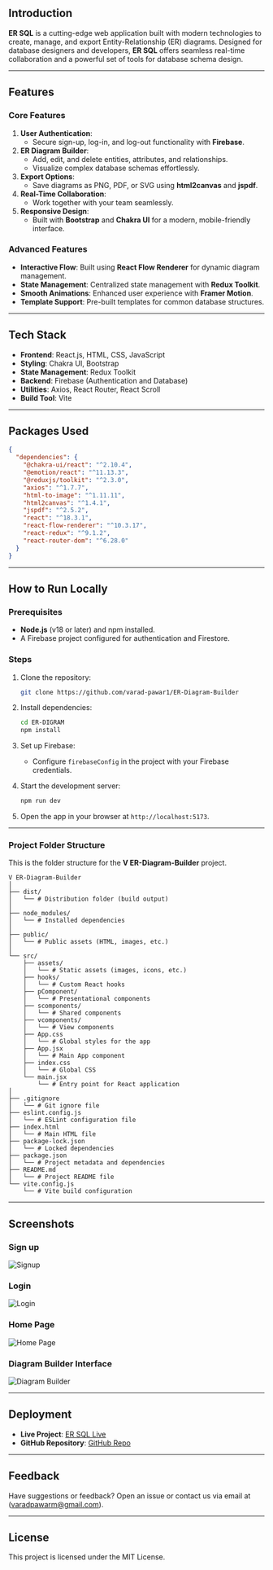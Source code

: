 
## **Introduction**  

**ER SQL** is a cutting-edge web application built with modern technologies to create, manage, and export Entity-Relationship (ER) diagrams. Designed for database designers and developers, **ER SQL** offers seamless real-time collaboration and a powerful set of tools for database schema design.  

---
## **Features**  

### **Core Features**  
1. **User Authentication**:  
   - Secure sign-up, log-in, and log-out functionality with **Firebase**.  
2. **ER Diagram Builder**:  
   - Add, edit, and delete entities, attributes, and relationships.  
   - Visualize complex database schemas effortlessly.  
3. **Export Options**:  
   - Save diagrams as PNG, PDF, or SVG using **html2canvas** and **jspdf**.  
4. **Real-Time Collaboration**:  
   - Work together with your team seamlessly.  
5. **Responsive Design**:  
   - Built with **Bootstrap** and **Chakra UI** for a modern, mobile-friendly interface.  

### **Advanced Features**  
- **Interactive Flow**: Built using **React Flow Renderer** for dynamic diagram management.  
- **State Management**: Centralized state management with **Redux Toolkit**.  
- **Smooth Animations**: Enhanced user experience with **Framer Motion**.  
- **Template Support**: Pre-built templates for common database structures.  

---

## **Tech Stack**  

- **Frontend**: React.js, HTML, CSS, JavaScript  
- **Styling**: Chakra UI, Bootstrap  
- **State Management**: Redux Toolkit  
- **Backend**: Firebase (Authentication and Database)  
- **Utilities**: Axios, React Router, React Scroll  
- **Build Tool**: Vite  

---

## **Packages Used**  

```json
{
  "dependencies": {
    "@chakra-ui/react": "^2.10.4",
    "@emotion/react": "^11.13.3",
    "@reduxjs/toolkit": "^2.3.0",
    "axios": "^1.7.7",
    "html-to-image": "^1.11.11",
    "html2canvas": "^1.4.1",
    "jspdf": "^2.5.2",
    "react": "^18.3.1",
    "react-flow-renderer": "^10.3.17",
    "react-redux": "^9.1.2",
    "react-router-dom": "^6.28.0"
  }
}
```

---

## **How to Run Locally**  

### Prerequisites  
- **Node.js** (v18 or later) and npm installed.  
- A Firebase project configured for authentication and Firestore.  

### Steps  

1. Clone the repository:  
   ```bash  
   git clone https://github.com/varad-pawar1/ER-Diagram-Builder
   ```  

2. Install dependencies:  
   ```bash  
   cd ER-DIGRAM  
   npm install  
   ```  

3. Set up Firebase:  
   - Configure `firebaseConfig` in the project with your Firebase credentials.  

4. Start the development server:  
   ```bash  
   npm run dev  
   ```  

5. Open the app in your browser at `http://localhost:5173`.  
---

### Project Folder Structure

This is the folder structure for the **V ER-Diagram-Builder** project.

```
V ER-Diagram-Builder  
│  
├── dist/  
│   └── # Distribution folder (build output)  
│  
├── node_modules/  
│   └── # Installed dependencies  
│  
├── public/  
│   └── # Public assets (HTML, images, etc.)  
│  
└── src/  
    ├── assets/  
    │   └── # Static assets (images, icons, etc.)  
    ├── hooks/  
    │   └── # Custom React hooks  
    ├── pComponent/  
    │   └── # Presentational components  
    ├── scomponents/  
    │   └── # Shared components  
    ├── vcomponents/  
    │   └── # View components  
    ├── App.css  
    │   └── # Global styles for the app  
    ├── App.jsx  
    │   └── # Main App component  
    ├── index.css  
    │   └── # Global CSS  
    └── main.jsx  
        └── # Entry point for React application  
│  
├── .gitignore  
│   └── # Git ignore file  
├── eslint.config.js  
│   └── # ESLint configuration file  
├── index.html  
│   └── # Main HTML file  
├── package-lock.json  
│   └── # Locked dependencies  
├── package.json  
│   └── # Project metadata and dependencies  
├── README.md  
│   └── # Project README file  
└── vite.config.js  
    └── # Vite build configuration  
```

---

## **Screenshots**  
### **Sign up**
![Signup](https://github.com/user-attachments/assets/f1c56654-0bb2-4009-895c-4f7991bee648)

### **Login**
![Login](https://github.com/user-attachments/assets/8153063b-5f49-4853-9013-3e3306f3a575)

### **Home Page**  
![Home Page](https://github.com/user-attachments/assets/2d9725f0-2602-491a-ac71-6d5336405bba)  

### **Diagram Builder Interface**  
![Diagram Builder](https://github.com/user-attachments/assets/85aaffaf-94ee-4723-9fa7-96ba13ee5c32)
  
---


## **Deployment**  

- **Live Project**: [ER SQL Live](https://er-sql.netlify.app/)  
- **GitHub Repository**: [GitHub Repo](https://github.com/varad-pawar1/ER-Diagram-Builder)  

---

## **Feedback**  

Have suggestions or feedback? Open an issue or contact us via email at (varadpawarm@gmail.com).  

---

## **License**  

This project is licensed under the MIT License.  
